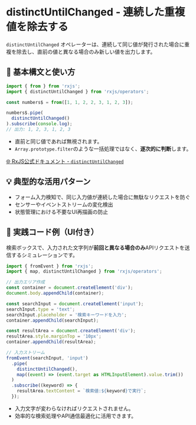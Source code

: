 # distinctUntilChanged - 連続した重複値を除去する

`distinctUntilChanged` オペレーターは、連続して同じ値が発行された場合に重複を除去し、直前の値と異なる場合のみ新しい値を出力します。
 

## 🔰 基本構文と使い方

```ts
import { from } from 'rxjs';
import { distinctUntilChanged } from 'rxjs/operators';

const numbers$ = from([1, 1, 2, 2, 3, 1, 2, 3]);

numbers$.pipe(
  distinctUntilChanged()
).subscribe(console.log);
// 出力: 1, 2, 3, 1, 2, 3
```

- 直前と同じ値であれば無視されます。
- `Array.prototype.filter`のような一括処理ではなく、**逐次的に判断**します。

[🌐 RxJS公式ドキュメント - `distinctUntilChanged`](https://rxjs.dev/api/operators/distinctUntilChanged)
 

## 💡 典型的な活用パターン

- フォーム入力検知で、同じ入力値が連続した場合に無駄なリクエストを防ぐ
- センサーやイベントストリームの変化検出
- 状態管理における不要なUI再描画の防止
 

## 🧠 実践コード例（UI付き）

検索ボックスで、入力された文字列が**前回と異なる場合のみ**APIリクエストを送信するシミュレーションです。

```ts
import { fromEvent } from 'rxjs';
import { map, distinctUntilChanged } from 'rxjs/operators';

// 出力エリア作成
const container = document.createElement('div');
document.body.appendChild(container);

const searchInput = document.createElement('input');
searchInput.type = 'text';
searchInput.placeholder = '検索キーワードを入力';
container.appendChild(searchInput);

const resultArea = document.createElement('div');
resultArea.style.marginTop = '10px';
container.appendChild(resultArea);

// 入力ストリーム
fromEvent(searchInput, 'input')
  .pipe(
    distinctUntilChanged(),
    map((event) => (event.target as HTMLInputElement).value.trim())
  )
  .subscribe((keyword) => {
    resultArea.textContent = `検索値:${keyword}で実行`;
  });

```

- 入力文字が変わらなければリクエストされません。
- 効率的な検索処理やAPI通信最適化に活用できます。
 
